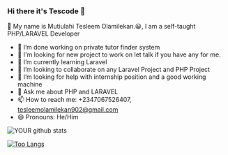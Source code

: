 ### Hi there it's Tescode 👋

🌱 My name is Mutiulahi Tesleem Olamilekan.😀, I am a self-taught PHP/LARAVEL Developer

- 🔭 I’m done working on private tutor finder system
- 🤔 I'm looking for new project to work on let talk if you have any for me.
- 🌱 I’m currently learning Laravel
- 👯 I’m looking to collaborate on any Laravel Project and PHP Project 
- 🤔 I’m looking for help with internship position and a good working machine
- 💬 Ask me about PHP and LARAVEL 
- 📫 How to reach me: +2347067526407, tesleemolamilekan902@gmail.com
- 😄 Pronouns: He/Him

![YOUR github stats](https://github-readme-stats.vercel.app/api?username=mutiulahi)



[![Top Langs](https://github-readme-stats.vercel.app/api/top-langs/?username=mutiulahi&langs_count=6)](https://github.com/mutiulahi/github-readme-stats)

